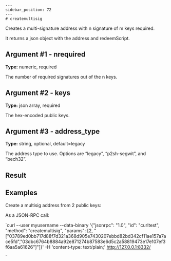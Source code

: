 
    ---
    sidebar_position: 72
    ---
    # createmultisig

Creates a multi-signature address with n signature of m keys required.

It returns a json object with the address and redeemScript.

## Argument #1 - nrequired

**Type:** numeric, required

The number of required signatures out of the n keys.

## Argument #2 - keys

**Type:** json array, required

The hex-encoded public keys.

## Argument #3 - address\_type

**Type:** string, optional, default=legacy

The address type to use. Options are “legacy”, “p2sh-segwit”, and “bech32”.

## Result

## Examples

Create a multisig address from 2 public keys:

As a JSON-RPC call:

`curl --user myusername --data-binary '{"jsonrpc": "1.0", "id": "curltest", "method": "createmultisig", "params": [2, "[\"03789ed0bb717d88f7d321a368d905e7430207ebbd82bd342cf11ae157a7ace5fd\",\"03dbc6764b8884a92e871274b87583e6d5c2a58819473e17e107ef3f6aa5a61626\"]"]}' -H 'content-type: text/plain;' http://127.0.0.1:8332/

`